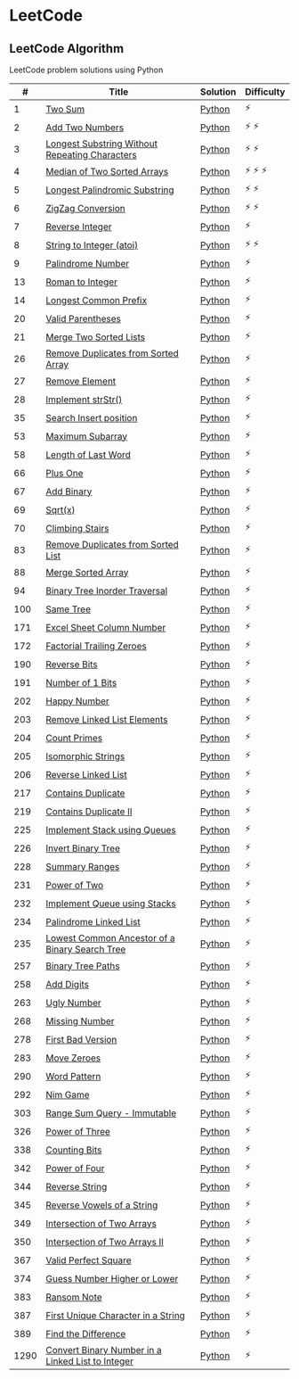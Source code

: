 # LeetCode

## LeetCode Algorithm

LeetCode problem solutions using Python

| #    | Title                                                                                                                                 | Solution                                                                      | Difficulty        |
|------|---------------------------------------------------------------------------------------------------------------------------------------|-------------------------------------------------------------------------------|-------------------|
|1|[Two Sum](https://leetcode.com/problems/two-sum/)|[Python](./Algorithms/Easy/two_sum.py)|:zap:|
|2|[Add Two Numbers](https://leetcode.com/problems/add-two-numbers/)|[Python](./Algorithms/Medium/add_two_numbers.py)|:zap: :zap:|
|3|[Longest Substring Without Repeating Characters](https://leetcode.com/problems/longest-substring-without-repeating-characters/)|[Python](./Algorithms/Medium/longest_substring_without_repeating_char.py)|:zap: :zap:|
|4|[Median of Two Sorted Arrays](https://leetcode.com/problems/median-of-two-sorted-arrays/)|[Python](./Algorithms/Hard/median_of_two_array.py)|:zap: :zap: :zap:|
|5|[Longest Palindromic Substring](https://leetcode.com/problems/longest-palindromic-substring/)|[Python](./Algorithms/Medium/longest_palindrome_substring.py)|:zap: :zap:|
|6|[ZigZag Conversion](https://leetcode.com/problems/zigzag-conversion/)|[Python](./Algorithms/Medium/zigzag_conversion.py)|:zap: :zap:|
|7|[Reverse Integer](https://leetcode.com/problems/reverse-integer/)|[Python](./Algorithms/Easy/reverse_integer.py)|:zap:|
|8|[String to Integer (atoi)](https://leetcode.com/problems/string-to-integer-atoi/)|[Python](./Algorithms/Medium/string_to_integer.py)|:zap: :zap:|
|9|[Palindrome Number](https://leetcode.com/problems/palindrome-number/)|[Python](./Algorithms/Easy/palindrome_number.py)|:zap:|
|13|[Roman to Integer](https://leetcode.com/problems/roman-to-integer/)|[Python](./Algorithms/Easy/roman_to_integer.py)|:zap:|
|14|[Longest Common Prefix](https://leetcode.com/problems/longest-common-prefix/)|[Python](./Algorithms/Easy/longest_common_prefix.py)|:zap:|
|20|[Valid Parentheses](https://leetcode.com/problems/valid-parentheses/)|[Python](./Algorithms/Easy/valid_parentheses.py)|:zap:|
|21|[Merge Two Sorted Lists](https://leetcode.com/problems/merge-two-sorted-lists/)|[Python](./Algorithms/Easy/merge_sorted_linked_list.py)|:zap:|
|26|[Remove Duplicates from Sorted Array](https://leetcode.com/problems/remove-duplicates-from-sorted-array/)|[Python](./Algorithms/Easy/remove_duplicate_from_sorted_array.py)|:zap:|
|27|[Remove Element](https://leetcode.com/problems/remove-element/)|[Python](./Algorithms/Easy/remove_element.py)|:zap:|
|28|[Implement strStr()](https://leetcode.com/problems/implement-strstr)|[Python](./Algorithms/Easy/implement_str_.py)|:zap:|
|35|[Search Insert position](https://leetcode.com/problems/search-insert-position/)|[Python](./Algorithms/Easy/search_insert_position.py)|:zap:|
|53|[Maximum Subarray](https://leetcode.com/problems/maximum-subarray/)|[Python](./Algorithms/Easy/maximum_subarray.py)|:zap:|
|58|[Length of Last Word](https://leetcode.com/problems/length-of-last-word/)|[Python](./Algorithms/Easy/length_of_last_word.py)|:zap:|
|66|[Plus One](https://leetcode.com/problems/plus-one/)|[Python](./Algorithms/Easy/plus_one.py)|:zap:|
|67|[Add Binary](https://leetcode.com/problems/add-binary/)|[Python](./Algorithms/Easy/add_binary.py)|:zap:|
|69|[Sqrt(x)](https://leetcode.com/problems/sqrtx/)|[Python](./Algorithms/Easy/sqrtx.py)|:zap:|
|70|[Climbing Stairs](https://leetcode.com/problems/climbing-stairs/)|[Python](./Algorithms/Easy/climbing_stairs.py)|:zap:|
|83|[Remove Duplicates from Sorted List](https://leetcode.com/problems/remove-duplicates-from-sorted-list/)|[Python](./Algorithms/Easy/remove_duplicates_from_sorted_list.py)|:zap:|
|88|[Merge Sorted Array](https://leetcode.com/problems/merge-sorted-array/)|[Python](./Algorithms/Easy/merge_sorted_array.py)|:zap:|
|94|[Binary Tree Inorder Traversal](https://leetcode.com/problems/binary-tree-inorder-traversal/)|[Python](./Algorithms/Easy/binary_tree_inorder_traversal.py)|:zap:|
|100|[Same Tree](https://leetcode.com/problems/same-tree/)|[Python](./Algorithms/Easy/same_tree.py)|:zap:|
|171|[Excel Sheet Column Number](https://leetcode.com/problems/excel-sheet-column-number/)|[Python](./Algorithms/Easy/excel_sheet_column_number.py)|:zap:|
|172|[Factorial Trailing Zeroes](https://leetcode.com/problems/factorial-trailing-zeroes/)|[Python](./Algorithms/Easy/factorial_trailing_zeroes.py)|:zap:|
|190|[Reverse Bits](https://leetcode.com/problems/reverse-bits/)|[Python](./Algorithms/Easy/reverse_bits.py)|:zap:|
|191|[Number of 1 Bits](https://leetcode.com/problems/number-of-1-bits/)|[Python](./Algorithms/Easy/number_of_1_bits.py)|:zap:|
|202|[Happy Number](https://leetcode.com/problems/happy-number/)|[Python](./Algorithms/Easy/happy_number.py)|:zap:|
|203|[Remove Linked List Elements](https://leetcode.com/problems/remove-linked-list-elements/)|[Python](./Algorithms/Easy/remove_linked_list_elements.py)|:zap:|
|204|[Count Primes](https://leetcode.com/problems/count-primes/)|[Python](./Algorithms/Easy/count_primes.py)|:zap:|
|205|[Isomorphic Strings](https://leetcode.com/problems/isomorphic-strings/)|[Python](./Algorithms/Easy/isomorphic_strings.py)|:zap:|
|206|[Reverse Linked List](https://leetcode.com/problems/reverse-linked-list/)|[Python](./Algorithms/Easy/reverse_linked_list.py)|:zap:|
|217|[Contains Duplicate](https://leetcode.com/problems/contains-duplicate/)|[Python](./Algorithms/Easy/contains_duplicate.py)|:zap:|
|219|[Contains Duplicate II](https://leetcode.com/problems/contains-duplicate-ii/)|[Python](./Algorithms/Easy/contains_duplicate_ii.py)|:zap:|
|225|[Implement Stack using Queues](https://leetcode.com/problems/implement-stack-using-queues/)|[Python](./Algorithms/Easy/implement_stack_using_queues.py)|:zap:|
|226|[Invert Binary Tree](https://leetcode.com/problems/invert-binary-tree/)|[Python](./Algorithms/Easy/invert_binary_tree.py)|:zap:|
|228|[Summary Ranges](https://leetcode.com/problems/summary-ranges/)|[Python](./Algorithms/Easy/summary_ranges.py)|:zap:|
|231|[Power of Two](https://leetcode.com/problems/power-of-two/)|[Python](./Algorithms/Easy/power_of_two.py)|:zap:|
|232|[Implement Queue using Stacks](https://leetcode.com/problems/implement-queue-using-stacks/)|[Python](./Algorithms/Easy/implement_queue_using_stacks.py)|:zap:|
|234|[Palindrome Linked List](https://leetcode.com/problems/palindrome-linked-list/)|[Python](./Algorithms/Easy/palindrome_linked_list.py)|:zap:|
|235|[Lowest Common Ancestor of a Binary Search Tree](https://leetcode.com/problems/lowest-common-ancestor-of-a-binary-search-tree/)|[Python](./Algorithms/Easy/lowest_common_ancestor_of_a_binary_search_tree.py)|:zap:|
|257|[Binary Tree Paths](https://leetcode.com/problems/binary-tree-paths/)|[Python](./Algorithms/Easy/binary_tree_paths.py)|:zap:|
|258|[Add Digits](https://leetcode.com/problems/add-digits/)|[Python](./Algorithms/Easy/add_digits.py)|:zap:|
|263|[Ugly Number](https://leetcode.com/problems/ugly-number/)|[Python](./Algorithms/Easy/ugly_number.py)|:zap:|
|268|[Missing Number](https://leetcode.com/problems/missing-number/)|[Python](./Algorithms/Easy/missing_number.py)|:zap:|
|278|[First Bad Version](https://leetcode.com/problems/first-bad-version/)|[Python](./Algorithms/Easy/first_bad_version.py)|:zap:|
|283|[Move Zeroes](https://leetcode.com/problems/move-zeroes/)|[Python](./Algorithms/Easy/move_zeroes.py)|:zap:|
|290|[Word Pattern](https://leetcode.com/problems/word-pattern/)|[Python](./Algorithms/Easy/word_pattern.py)|:zap:|
|292|[Nim Game](https://leetcode.com/problems/nim-game/)|[Python](./Algorithms/Easy/nim_game.py)|:zap:|
|303|[Range Sum Query - Immutable](https://leetcode.com/problems/range-sum-query-immutable/)|[Python](./Algorithms/Easy/range_sum_query_-_immutable.py)|:zap:|
|326|[Power of Three](https://leetcode.com/problems/power-of-three/)|[Python](./Algorithms/Easy/power_of_three.py)|:zap:|
|338|[Counting Bits](https://leetcode.com/problems/counting-bits/)|[Python](./Algorithms/Easy/counting_bits.py)|:zap:|
|342|[Power of Four](https://leetcode.com/problems/power-of-four/)|[Python](./Algorithms/Easy/power_of_four.py)|:zap:|
|344|[Reverse String](https://leetcode.com/problems/reverse-string/)|[Python](./Algorithms/Easy/reverse_string.py)|:zap:|
|345|[Reverse Vowels of a String](https://leetcode.com/problems/reverse-vowels-of-a-string/)|[Python](./Algorithms/Easy/reverse_vowels_of_a_string.py)|:zap:|
|349|[Intersection of Two Arrays](https://leetcode.com/problems/intersection-of-two-arrays/)|[Python](./Algorithms/Easy/intersection_of_two_arrays.py)|:zap:|
|350|[Intersection of Two Arrays II](https://leetcode.com/problems/intersection-of-two-arrays-ii/)|[Python](./Algorithms/Easy/intersection_of_two_arrays_ii.py)|:zap:|
|367|[Valid Perfect Square](https://leetcode.com/problems/valid-perfect-square/)|[Python](./Algorithms/Easy/valid_perfect_square.py)|:zap:|
|374|[Guess Number Higher or Lower](https://leetcode.com/problems/guess-number-higher-or-lower/)|[Python](./Algorithms/Easy/guess_number_higher_or_lower.py)|:zap:|
|383|[Ransom Note](https://leetcode.com/problems/ransom-note/)|[Python](./Algorithms/Easy/ransom_note.py)|:zap:|
|387|[First Unique Character in a String](https://leetcode.com/problems/first-unique-character-in-a-string/)|[Python](./Algorithms/Easy/first_unique_character_in_a_string.py)|:zap:|
|389|[Find the Difference](https://leetcode.com/problems/find-the-difference/)|[Python](./Algorithms/Easy/find_the_difference.py)|:zap:|
|1290|[Convert Binary Number in a Linked List to Integer](https://leetcode.com/problems/convert-binary-number-in-a-linked-list-to-integer/)|[Python](./Algorithms/Easy/binary_linked_list_to_integer.py)|:zap:|
